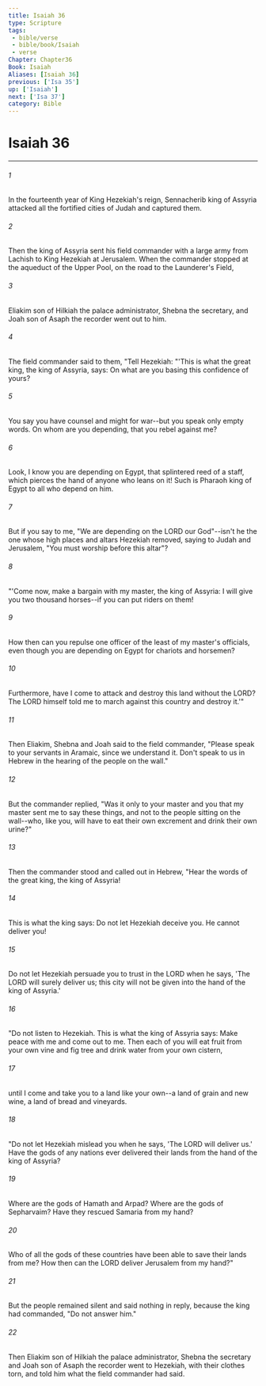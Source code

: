 ```yaml
---
title: Isaiah 36
type: Scripture
tags:
 - bible/verse
 - bible/book/Isaiah
 - verse
Chapter: Chapter36
Book: Isaiah
Aliases: [Isaiah 36]
previous: ['Isa 35']
up: ['Isaiah']
next: ['Isa 37']
category: Bible
---
```

# Isaiah 36

***


###### 1 
In the fourteenth year of King Hezekiah's reign, Sennacherib king of Assyria attacked all the fortified cities of Judah and captured them. 

###### 2 
Then the king of Assyria sent his field commander with a large army from Lachish to King Hezekiah at Jerusalem. When the commander stopped at the aqueduct of the Upper Pool, on the road to the Launderer's Field, 

###### 3 
Eliakim son of Hilkiah the palace administrator, Shebna the secretary, and Joah son of Asaph the recorder went out to him. 

###### 4 
The field commander said to them, "Tell Hezekiah: "'This is what the great king, the king of Assyria, says: On what are you basing this confidence of yours? 

###### 5 
You say you have counsel and might for war--but you speak only empty words. On whom are you depending, that you rebel against me? 

###### 6 
Look, I know you are depending on Egypt, that splintered reed of a staff, which pierces the hand of anyone who leans on it! Such is Pharaoh king of Egypt to all who depend on him. 

###### 7 
But if you say to me, "We are depending on the LORD our God"--isn't he the one whose high places and altars Hezekiah removed, saying to Judah and Jerusalem, "You must worship before this altar"? 

###### 8 
"'Come now, make a bargain with my master, the king of Assyria: I will give you two thousand horses--if you can put riders on them! 

###### 9 
How then can you repulse one officer of the least of my master's officials, even though you are depending on Egypt for chariots and horsemen? 

###### 10 
Furthermore, have I come to attack and destroy this land without the LORD? The LORD himself told me to march against this country and destroy it.'" 

###### 11 
Then Eliakim, Shebna and Joah said to the field commander, "Please speak to your servants in Aramaic, since we understand it. Don't speak to us in Hebrew in the hearing of the people on the wall." 

###### 12 
But the commander replied, "Was it only to your master and you that my master sent me to say these things, and not to the people sitting on the wall--who, like you, will have to eat their own excrement and drink their own urine?" 

###### 13 
Then the commander stood and called out in Hebrew, "Hear the words of the great king, the king of Assyria! 

###### 14 
This is what the king says: Do not let Hezekiah deceive you. He cannot deliver you! 

###### 15 
Do not let Hezekiah persuade you to trust in the LORD when he says, 'The LORD will surely deliver us; this city will not be given into the hand of the king of Assyria.' 

###### 16 
"Do not listen to Hezekiah. This is what the king of Assyria says: Make peace with me and come out to me. Then each of you will eat fruit from your own vine and fig tree and drink water from your own cistern, 

###### 17 
until I come and take you to a land like your own--a land of grain and new wine, a land of bread and vineyards. 

###### 18 
"Do not let Hezekiah mislead you when he says, 'The LORD will deliver us.' Have the gods of any nations ever delivered their lands from the hand of the king of Assyria? 

###### 19 
Where are the gods of Hamath and Arpad? Where are the gods of Sepharvaim? Have they rescued Samaria from my hand? 

###### 20 
Who of all the gods of these countries have been able to save their lands from me? How then can the LORD deliver Jerusalem from my hand?" 

###### 21 
But the people remained silent and said nothing in reply, because the king had commanded, "Do not answer him." 

###### 22 
Then Eliakim son of Hilkiah the palace administrator, Shebna the secretary and Joah son of Asaph the recorder went to Hezekiah, with their clothes torn, and told him what the field commander had said. 
